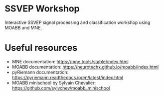 # SSVEP Workshop
Interactive SSVEP signal processing and classification workshop using MOABB and MNE.

# Useful resources
* MNE documentation: https://mne.tools/stable/index.html
* MOABB documentation: https://neurotechx.github.io/moabb/index.html
* pyRiemann documentation: https://pyriemann.readthedocs.io/en/latest/index.html
* MOABB minischool by Sylvain Chevalier: https://github.com/sylvchev/moabb_minischool
